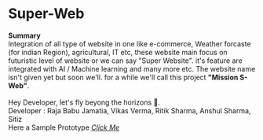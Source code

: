 # Super-Web
<b>Summary</b>  <br>
Integration of all type of website in one like e-commerce, Weather forcaste (for indian Region), agricultural, IT etc, these website main focus on futuristic level of website or we can say "Super Website". it's feature are integrated with AI / Machine learning and many more etc. The website name isn't given yet but soon we'll. for a while we'll call this project <b>"Mission S-Web"</b>.  
<br>
Hey Developer, let's fly beyong the horizons 🐉.
<br>
Developer : Raja Babu Jamatia, Vikas Verma,  Ritik Sharma, Anshul Sharma, Sitiz 
<br>
Here a Sample Prototype <a href = "https://drive.google.com/file/d/10-9pSIDFe0sI_VbFP666jC-VwYlRUrLu/view?usp=sharing"><i>Click Me</i></a>

